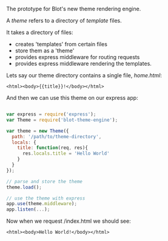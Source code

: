 The prototype for Blot's new theme rendering engine.

A *theme* refers to a directory of *template* files.

It takes a directory of files:
  - creates 'templates' from certain files
  - store them as a 'theme'
  - provides express middleware for routing requests
  - provides express middleware rendering the templates.

Lets say our theme directory contains a single file, *home.html*:

```
<html><body>{{title}}!</body></html>
```

And then we can use this theme on our express app:

```javascript

var express = require('express');
var Theme = require('blot-theme-engine');

var theme = new Theme({
  path: '/path/to/theme-directory',
  locals: {
    title: function(req, res){
      res.locals.title = 'Hello World'
    }
  }
});

// parse and store the theme
theme.load();

// use the theme with express
app.use(theme.middleware);
app.listen(...);
```

Now when we request /index.html we should see:


```
<html><body>Hello World!</body></html>
```
